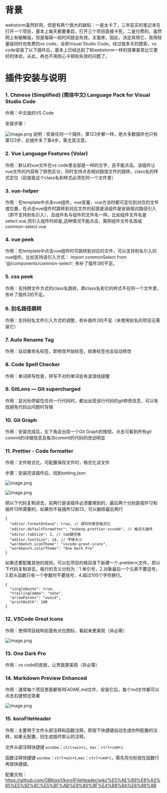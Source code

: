 # 背景
webstorm虽然好用，但是有两个很大的缺陷：一是太卡了，三年前买的笔记本在打开一个项目，基本上每天都要重启，打开三个项目直接卡死，二是付费的，虽然网上有破解版，但是每隔一段时间就会失效，太蛋疼，因此，决定弃用它，改用轻量级同时也免费的vs code，全称Visual Studio Code。经过我多天的摸索，vs code安装了以下插件后，基本上已经达到了和webstorm一样的效果甚至比它更好的体验，从此，再也不用担心卡顿和失效的问题了。

# 插件安装与说明

### 1. Chinese (Simplified) (简体中文) Language Pack for Visual Studio Code

作用：中文版的VS Code

安装步骤：

![image.png](https://p9-juejin.byteimg.com/tos-cn-i-k3u1fbpfcp/ae5405ea7fc047c28b89f5631a5fb3ae~tplv-k3u1fbpfcp-watermark.image?)
说明：安装任何一个插件，第123步都一样，绝大多数插件也只有第123步，此插件多了第4步，需尤其注意。

### 2. Vue Language Features (Volar)

作用：默认的vue文件在vs code里全部是一样的文字，且不能点击。该插件让vue文件的内容有了颜色区分，同时支持点击相对路径文件的跳转，class名的样式定位（前提是这个class名和样式必须在同一个文件里）

### 3. vue-helper

作用：在template中点击vue组件，vue变量，vue方法时都可定位到对应的文件或位置，在点击vue组件时跳转到对应文件的前提是该组件是安装相对路径引入（即不支持别名引入），且组件名与组件的文件名一样。比如组件文件名是select.vue,而引入组件时却是<common-select></common-select>,这种情况不能点击，需把组件文件名改成common-select.vue

### 4. vue peek

作用：在template中点击vue组件时可跳转到对应的文件，可以支持别名引入的vue组件。比如支持该引入方式： import commonSelect from '@/components/common-select'; 弥补了插件3的不足。

### 5. css peek

作用：支持跨文件方式的class名跳转，即class名和它的样式不在同一个文件里，弥补了插件2的不足。

### 6. 别名路径跳转

作用：支持别名文件引入方式的调整，弥补插件2的不足（未使用别名的项目无需装它）

### 7. Auto Rename Tag

作用：自动重命名标签，即修改开始标签，结束标签也会自动修改

### 8. Code Spell Checker

作用：单词拼写检查，拼写不对的单词会有波浪线提醒

### 9. GitLens — Git supercharged

作用：鼠光标停留在任何一行代码时，都出出现该行代码的git修改信息，可以有效避免代码出问题时背锅

### 10. Git Graph

作用：安装完成后，左下角会出现一个Git Graph的按钮，点击可看到所有git commit的详细信息及每次commit的代码的改动明显

### 11. Prettier - Code formatter

作用：文件格式化，可配置保存文件时，格式化该文件

步骤：安装完该插件后，找到setting.json

![image.png](https://p3-juejin.byteimg.com/tos-cn-i-k3u1fbpfcp/9b3344cff200443384d683edd716a02d~tplv-k3u1fbpfcp-watermark.image?)

![image.png](https://p1-juejin.byteimg.com/tos-cn-i-k3u1fbpfcp/09fd0b8a37414607910b58ee53dd6599~tplv-k3u1fbpfcp-watermark.image?)

把以下代码复制进去，前两行是该插件必须要用到的，最后两个分别是插件12和插件13所需要的，如果你不装插件12和13，可以删除最后两行

```
{
  "editor.formatOnSave": true, // 保存时是否格式化
  "editor.defaultFormatter": "esbenp.prettier-vscode", // 格式化插件
  "editor.tabSize": 2, // tab健空格
  "editor.fontSize": 14, // 字体大小
  "workbench.iconTheme": "vscode-great-icons",
  "workbench.colorTheme": "One Dark Pro"
}
```
如果还要配置其他的规则，可以在项目的根目录下新建一个.prettierrc文件，把以下代码复制进去，每行的含义分别为：1.单引号，2.对象最后一个元素不要逗号，3.箭头函数只有一个参数时不要括号，4.超过100个字符换行。

```
{
  "singleQuote": true,
  "trailingComma": "none",
  "arrowParens": "avoid",
  "printWidth": 100
}
```

### 12. VSCode Great Icons

作用：使得项目结构前面有对应图标，看起来更美观（非必需）

![image.png](https://p9-juejin.byteimg.com/tos-cn-i-k3u1fbpfcp/eb013a7a35674ebfafce183e4b159250~tplv-k3u1fbpfcp-watermark.image?)

### 13. One Dark Pro

作用：vs code的皮肤，让界面更美观（非必需）

### 14. Markdown Preview Enhanced

作用：通常每个项目里面都有README.md文件，安装它后，每个md文件都可以点击右键预览效果

![image.png](https://p3-juejin.byteimg.com/tos-cn-i-k3u1fbpfcp/adf380b5af4748f4bd4f9a3b8521e108~tplv-k3u1fbpfcp-watermark.image?)

### 15. koroFileHeader

作用：主要用于文件头部注释和函数注释，即按下快捷键自动生成你所配置的注释，如果无配置，则生成插件默认的注释。

文件头部注释快捷键 `window`：`ctrl+win+i`，`mac`：`ctrl+cmd+i`

函数注释快捷键 `window`：`ctrl+win+t`,`mac`：`ctrl+cmd+t`，需先将光标放在函数行再按快捷键。

配置文档：https://github.com/OBKoro1/koro1FileHeader/wiki/%E5%AE%89%E8%A3%85%E5%92%8C%E5%BF%AB%E9%80%9F%E4%B8%8A%E6%89%8B

